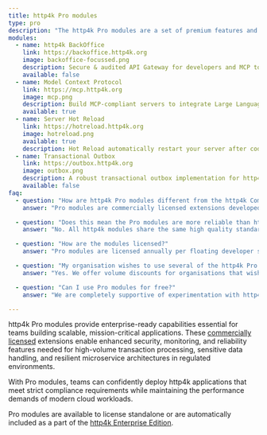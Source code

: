 ```yaml
---
title: http4k Pro modules
type: pro
description: "The http4k Pro modules are a set of premium features and tools designed to help engineers solve recurring problems. These modules are designed to save you time and effort when building your http4k applications and provide production-ready implementations that help teams deploy http4k applications in regulated and high-volume environments."
modules:
  - name: http4k BackOffice
    link: https://backoffice.http4k.org
    image: backoffice-focussed.png
    description: Secure & audited API Gateway for developers and MCP tools to connect to your OpenAPI-powered services
    available: false
  - name: Model Context Protocol
    link: https://mcp.http4k.org
    image: mcp.png
    description: Build MCP-compliant servers to integrate Large Language Models with your  data and tools using familiar http4k patterns
    available: true
  - name: Server Hot Reload
    link: https://hotreload.http4k.org
    image: hotreload.png
    available: true
    description: Hot Reload automatically restart your server after code changes, saving you time during development
  - name: Transactional Outbox
    link: https://outbox.http4k.org
    image: outbox.png
    description: A robust transactional outbox implementation for http4k that ensures reliable message delivery with database consistency.
    available: false
faq:
  - question: "How are http4k Pro modules different from the http4k Community modules?"
    answer: "Pro modules are commercially licensed extensions developed specifically to solve common enterprise use cases. They are distributed under **org.http4k.pro** Maven coordinate group. You can find details of the http4k Commercial License [here](/commercial-license/)."

  - question: "Does this mean the Pro modules are more reliable than http4k Community?"
    answer: "No. All http4k modules share the same high quality standards and testing rigor. Pro modules provide additional enterprise-focused features rather than enhanced reliability."

  - question: "How are the modules licensed?"
    answer: "Pro modules are licensed annually per floating developer seat for both development and production use, meaning multiple developers can use the modules but only one developer per seat at a time. Licenses include access to Maven artifacts via Maven Central and technical support via GitHub issues."

  - question: "My organisation wishes to use several of the http4k Pro modules. Can we buy a bundle of licenses?"
    answer: "Yes. We offer volume discounts for organisations that wish to purchase multiple Pro modules. Please contact us using the button below."

  - question: "Can I use Pro modules for free?"
    answer: "We are completely supportive of experimentation with http4k technologies, so Pro modules are free for personal use, non-profit organizations, non-commercial research, and qualifying small businesses. See our [commercial license](/commercial-license/) for exact terms."

---
```


http4k Pro modules provide enterprise-ready capabilities essential for teams building scalable, mission-critical
applications. These [commercially licensed](/commercial-license/) extensions enable enhanced security,
monitoring, and reliability features needed for high-volume transaction processing, sensitive data handling, and
resilient microservice architectures in
regulated environments.

With Pro modules, teams can confidently deploy http4k applications that meet strict compliance
requirements while maintaining the performance demands of modern cloud workloads.

Pro modules are available to license standalone or are automatically included
as a part of the <a href="/enterprise">http4k Enterprise Edition</a>.</p>
